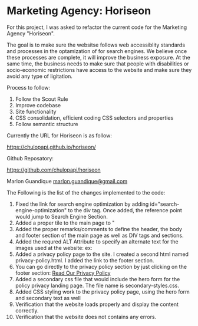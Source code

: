 # Marketing Agency:  Horiseon

For this project, I was asked to refactor the current code for the Marketing Agency "Horiseon".

The goal is to make sure the websitse follows web accessiblity standards and processes in the optamization of for search engines.  We believe once these processes are complete, it will improve the business exposure.  At the same time,  the business needs to make sure that people with disabilities or socio-economic restrictions have access to the website and make sure they avoid any type of ligitation.

Process to follow:
1. Follow the Scout Rule
2. Improve codebase
3. Site functionality
4. CSS consolidation, efficient coding CSS selectors and properties
5. Follow semantic structure



Currently the URL for Horiseon is as follow:

https://chulopapi.github.io/horiseon/

Github Reposatory:

https://github.com/chulopapi/horiseon


Marlon Guandique
marlon.guandique@gmail.com

The Following is the list of the changes implemented to the code:

1. Fixed the link for search engine optimization by adding id="search-engine-optimization" to the div tag.  Once added, the reference point would jump to Search Engine Section.
2. Added a proper tile to the main page to " <title>Agency Horiseon</title> 
3. Added the proper remarks/comments to define the header, the body and footer section of the main page as well as DIV tags and sections.
4. Added the requred ALT Attribute to specify an alternate text for the images used at the website:
    ex:  <img src="./assets/images/search-engine-optimization.jpg" alt="" class="float-left" />
5. Added a privacy policy page to the site.  I created a second html named privacy-policy.html.  I added the link to the footer section.
6. You can go directly to the privacy policy section by just clicking on the footer section:
    <a href="privacy-policy.html">Read Our Privacy Policy</a><br/> 
7. Added a secondary css file that would include the hero form for the policy privacy landing page.  The file name is secondary-styles.css.
8. Added CSS styling work to the privacy policy page, using the hero form and secondary text as well
9. Verification that the website loads properly and display the content correctly.
10. Verification that the website does not contains any errors.
